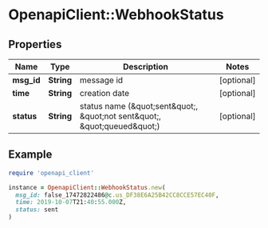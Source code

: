 # OpenapiClient::WebhookStatus

## Properties

| Name | Type | Description | Notes |
| ---- | ---- | ----------- | ----- |
| **msg_id** | **String** | message id | [optional] |
| **time** | **String** | creation date | [optional] |
| **status** | **String** | status name (\&quot;sent\&quot;, \&quot;not sent\&quot;, \&quot;queued\&quot;) | [optional] |

## Example

```ruby
require 'openapi_client'

instance = OpenapiClient::WebhookStatus.new(
  msg_id: false_17472822486@c.us_DF38E6A25B42CC8CCE57EC40F,
  time: 2019-10-07T21:40:55.000Z,
  status: sent
)
```

